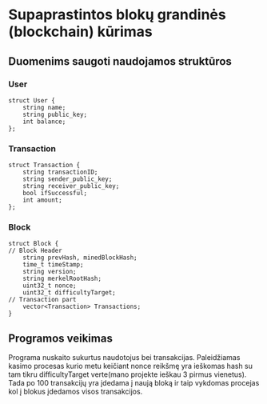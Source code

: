 # Supaprastintos blokų grandinės (blockchain) kūrimas
## Duomenims saugoti naudojamos struktūros
### User
    struct User {
        string name;
        string public_key;
        int balance;
    };
### Transaction
    struct Transaction {
        string transactionID;
        string sender_public_key;
        string receiver_public_key;
        bool ifSuccessful;
        int amount;
    };
### Block
    struct Block {
    // Block Header
        string prevHash, minedBlockHash;
        time_t timeStamp;
        string version;
        string merkelRootHash;
        uint32_t nonce;
        uint32_t difficultyTarget;
    // Transaction part
        vector<Transaction> Transactions;
    }
 ## Programos veikimas
 Programa nuskaito sukurtus naudotojus bei transakcijas. Paleidžiamas kasimo procesas kurio metu keičiant nonce reikšmę yra ieškomas hash su tam tikru difficultyTarget verte(mano projekte ieškau 3 pirmus vienetus). Tada po 100 transakcijų yra įdedama į naują bloką ir taip vykdomas procejas kol į blokus įdedamos visos transakcijos.
